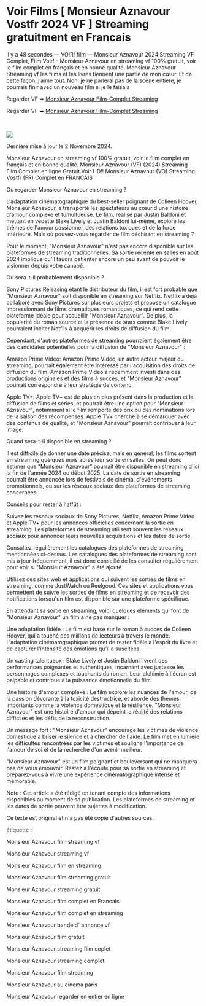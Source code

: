# Voir Films [ Monsieur Aznavour Vostfr 2024 VF ] Streaming gratuitment en Francais

il y a 48 secondes — VOIR! film — Monsieur Aznavour 2024 Streaming VF Complet, Film Voir! - Monsieur Aznavour en streaming vf 100% gratuit, voir le film complet en français et en bonne qualité. Monsieur Aznavour Streaming vf les films et les livres tiennent une partie de mon cœur. Et de cette façon, j’aime tout. Non, je ne parlerai pas de la scène entière, je pourrais finir avec un nouveau film si je le faisais

Regarder VF ➥ [Monsieur Aznavour Film-Complet Streaming](https://cine.yeshq.biz/fr/movie/1002155)

Regarder VF ➥ [Monsieur Aznavour Film-Complet Streaming](https://cine.yeshq.biz/fr/movie/1002155)

</br>
<p dir="auto"><a href="https://cine.yeshq.biz/fr/movie/1002155" title="PLAY NOW" rel="nofollow"><img src="https://i.imgur.com/jhNGoEt.gif" style="max-width: 100%;"></a></p>



Dernière mise à jour le 2 Novembre 2024.


Monsieur Aznavour en streaming vf 100% gratuit, voir le film complet en français et en bonne qualité. Monsieur Aznavour (VF) (2024) Streaming Film Complet en ligne Gratuit.Voir HD!! Monsieur Aznavour (VO) Streaming Vostfr (FR) Complet en FRANCAIS

Où regarder Monsieur Aznavour en streaming ?

L'adaptation cinématographique du best-seller poignant de Colleen Hoover, Monsieur Aznavour, a transporté les spectateurs au cœur d'une histoire d'amour complexe et tumultueuse. Le film, réalisé par Justin Baldoni et mettant en vedette Blake Lively et Justin Baldoni lui-même, explore les thèmes de l'amour passionnel, des relations toxiques et de la force intérieure. Mais où pouvez-vous regarder ce film déchirant en streaming ?

Pour le moment, "Monsieur Aznavour" n'est pas encore disponible sur les plateformes de streaming traditionnelles. Sa sortie récente en salles en août 2024 implique qu'il faudra patienter encore un peu avant de pouvoir le visionner depuis votre canapé.

Où sera-t-il probablement disponible ?

Sony Pictures Releasing étant le distributeur du film, il est fort probable que "Monsieur Aznavour" soit disponible en streaming sur Netflix. Netflix a déjà collaboré avec Sony Pictures sur plusieurs projets et propose un catalogue impressionnant de films dramatiques romantiques, ce qui rend cette plateforme idéale pour accueillir "Monsieur Aznavour". De plus, la popularité du roman source et la présence de stars comme Blake Lively pourraient inciter Netflix à acquérir les droits de diffusion du film.

Cependant, d'autres plateformes de streaming pourraient également être des candidates potentielles pour la diffusion de "Monsieur Aznavour" :

Amazon Prime Video: Amazon Prime Video, un autre acteur majeur du streaming, pourrait également être intéressé par l'acquisition des droits de diffusion du film. Amazon Prime Video a récemment investi dans des productions originales et des films à succès, et "Monsieur Aznavour" pourrait correspondre à leur stratégie de contenu.

Apple TV+: Apple TV+ est de plus en plus présent dans la production et la diffusion de films et séries, et pourrait être une option pour "Monsieur Aznavour", notamment si le film remporte des prix ou des nominations lors de la saison des récompenses. Apple TV+ cherche à se démarquer avec des contenus de qualité, et "Monsieur Aznavour" pourrait contribuer à leur image.

Quand sera-t-il disponible en streaming ?

Il est difficile de donner une date précise, mais en général, les films sortent en streaming quelques mois après leur sortie en salles. On peut donc estimer que "Monsieur Aznavour" pourrait être disponible en streaming d'ici la fin de l'année 2024 ou début 2025. La date de sortie en streaming pourrait être annoncée lors de festivals de cinéma, d'événements promotionnels, ou sur les réseaux sociaux des plateformes de streaming concernées.

Conseils pour rester à l'affût :

Suivez les réseaux sociaux de Sony Pictures, Netflix, Amazon Prime Video et Apple TV+ pour les annonces officielles concernant la sortie en streaming. Les plateformes de streaming utilisent souvent les réseaux sociaux pour annoncer leurs nouvelles acquisitions et les dates de sortie.

Consultez régulièrement les catalogues des plateformes de streaming mentionnées ci-dessus. Les catalogues des plateformes de streaming sont mis à jour fréquemment, il est donc conseillé de les consulter régulièrement pour voir si "Monsieur Aznavour" a été ajouté.

Utilisez des sites web et applications qui suivent les sorties de films en streaming, comme JustWatch ou Reelgood. Ces sites et applications vous permettent de suivre les sorties de films en streaming et de recevoir des notifications lorsqu'un film est disponible sur une plateforme spécifique.

En attendant sa sortie en streaming, voici quelques éléments qui font de "Monsieur Aznavour" un film à ne pas manquer :

Une adaptation fidèle : Le film est basé sur le roman à succès de Colleen Hoover, qui a touché des millions de lecteurs à travers le monde. L'adaptation cinématographique promet de rester fidèle à l'esprit du livre et de capturer l'intensité des émotions qu'il a suscitées.

Un casting talentueux : Blake Lively et Justin Baldoni livrent des performances poignantes et authentiques, incarnant avec justesse les personnages complexes et touchants du roman. Leur alchimie à l'écran est palpable et contribue à la puissance émotionnelle du film.

Une histoire d'amour complexe : Le film explore les nuances de l'amour, de la passion dévorante à la toxicité destructrice, et aborde des thèmes importants comme la violence domestique et la résilience. "Monsieur Aznavour" est une histoire d'amour qui dépeint la réalité des relations difficiles et les défis de la reconstruction.

Un message fort : "Monsieur Aznavour" encourage les victimes de violence domestique à briser le silence et à chercher de l'aide. Le film met en lumière les difficultés rencontrées par les victimes et souligne l'importance de l'amour de soi et de la recherche d'un avenir meilleur.

"Monsieur Aznavour" est un film poignant et bouleversant qui ne manquera pas de vous émouvoir. Restez à l'écoute pour sa sortie en streaming et préparez-vous à vivre une expérience cinématographique intense et mémorable.

Note : Cet article a été rédigé en tenant compte des informations disponibles au moment de sa publication. Les plateformes de streaming et les dates de sortie peuvent être sujettes à modification.

Ce texte est original et n'a pas été copié d'autres sources.

étiquette :

Monsieur Aznavour film streaming vf

Monsieur Aznavour streaming vf

Monsieur Aznavour film en streaming

Monsieur Aznavour film streaming gratuit

Monsieur Aznavour streaming gratuit

Monsieur Aznavour film complet en Francais

Monsieur Aznavour film complet en streaming

Monsieur Aznavour bande d` annonce vf

Monsieur Aznavour film gratuit

Monsieur Aznavour streaming film coplet

Monsieur Aznavour streaming complet

Monsieur Aznavour film streaming

Monsieur Aznavour au cinema paris

Monsieur Aznavour regarder en entier en ligne
